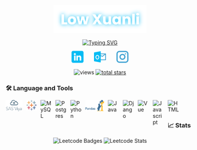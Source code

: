 <p align="center">
    <a href="https://github.com/xuanli286">
        <img width="250px" src="./src/name.png" alt="Low Xuanli">
    </a>
</p>

<p align="center">
    <a href="https://github.com/xuanli286">
        <img src="https://readme-typing-svg.demolab.com?font=Poppins&weight=500&pause=1000&color=03BCF4&random=false&width=435&lines=Aspiring+Business+Analyst;Aspiring+Data+Analyst" alt="Typing SVG" />
    </a>
</p>

<p align="center">
  <a href="https://www.linkedin.com/in/lowxuanli/"><img width="32px" alt="LinkedIn" title="LinkedIn" src="./src/linkedin.png"/></a>
  &#8287;&#8287;&#8287;&#8287;&#8287;
  <a href="mailto:xuanli.low.2021@scis.smu.edu.sg" alt="Outlook" title="Outlook"><img width="32px" src="./src/outlook.png"/></a>
  &#8287;&#8287;&#8287;&#8287;&#8287;
  <a href="https://www.instagram.com/low_xuanli/"><img width="32px" alt="Instagram" title="Instagram" src="./src/instagram.png"></a>
</p>


<p align="center">
    <img alt="views" title="GitHub profile views" src="https://komarev.com/ghpvc/?username=xuanli286&color=%23E1AD0E&style=for-the-badge"
    >
    <a href="https://github.com/xuanli286?tab=repositories&sort=stargazers">
        <img alt="total stars" title="Total stars on GitHub" src="https://custom-icon-badges.demolab.com/github/stars/xuanli286?color=%23E1AD0E&style=for-the-badge&labelColor=C79600&logo=star"/></a>
</p>

### 🛠 Language and Tools
<img align="left" alt="SAS" width="45px" style="padding-right:10px;" src="./src/sas.webp">
<img align="left" alt="Tableau" width="28px" style="padding-right:10px;" src="./src/tableau.svg">
<img align="left" alt="MySQL" width="30px" style="padding-right:10px;" src="https://cdn.jsdelivr.net/gh/devicons/devicon/icons/mysql/mysql-original.svg" />
<img align="left" alt="Postgres" width="30px" style="padding-right:10px;" src="https://cdn.jsdelivr.net/gh/devicons/devicon/icons/postgresql/postgresql-original.svg" />
<img align="left" alt="Python" width="30px" style="padding-right:10px;" src="https://cdn.jsdelivr.net/gh/devicons/devicon/icons/python/python-original.svg" />
<img align="left" alt="Pandas" width="50px" style="padding-right:10px;" src="./src/pandas.png">
<img align="left" alt="Java" width="30px" style="padding-right:10px;" src="https://cdn.jsdelivr.net/gh/devicons/devicon/icons/java/java-original.svg" />
<img align="left" alt="Django" width="30px" style="padding-right:10px;" src="https://cdn.jsdelivr.net/gh/devicons/devicon/icons/django/django-plain.svg" />
<img align="left" alt="Vue" width="30px" style="padding-right:10px;" src="https://cdn.jsdelivr.net/gh/devicons/devicon/icons/vuejs/vuejs-original.svg" />
<img align="left" alt="Javascript" width="30px" style="padding-right:10px;" src="https://cdn.jsdelivr.net/gh/devicons/devicon/icons/javascript/javascript-original.svg" />
<img align="left" alt="HTML" width="30px" style="padding-right:10px;" src="https://cdn.jsdelivr.net/gh/devicons/devicon/icons/html5/html5-original.svg" />
<br><br>

### 📈 Stats
<div align="center">
    <img src="https://leetcode-badge-showcase.vercel.app/api?username=xuanliii&theme=light" alt="Leetcode Badges">
    <img src="https://leetcard.jacoblin.cool/xuanliii" alt="Leetcode Stats">
</div>
